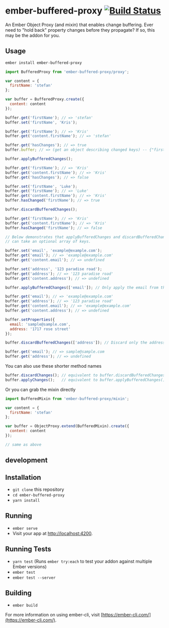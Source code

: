 # ember-buffered-proxy [![Build Status](https://travis-ci.org/yapplabs/ember-buffered-proxy.svg?branch=master)](https://travis-ci.org/yapplabs/ember-buffered-proxy)

An Ember Object Proxy (and mixin) that enables change buffering. Ever need to "hold back" property changes before they propagate? If so, this may be the addon for you.

## Usage

```sh
ember install ember-buffered-proxy
```

```js
import BufferedProxy from 'ember-buffered-proxy/proxy';

var content = {
  firstName: 'stefan'
};

var buffer = BufferedProxy.create({
  content: content
});

buffer.get('firstName'); // => 'stefan'
buffer.set('firstName', 'Kris');

buffer.get('firstName'); // => 'Kris'
buffer.get('content.firstName'); // => 'stefan'

buffer.get('hasChanges'); // => true
buffer.buffer; // => (get an object describing changed keys) -- {"firstName": "Kris"}

buffer.applyBufferedChanges();

buffer.get('firstName'); // => 'Kris'
buffer.get('content.firstName'); // => 'Kris'
buffer.get('hasChanges'); // => false

buffer.set('firstName', 'Luke');
buffer.get('firstName'); // => 'Luke'
buffer.get('content.firstName'); // => 'Kris'
buffer.hasChanged('firstName'); // => true

buffer.discardBufferedChanges();

buffer.get('firstName'); // => 'Kris'
buffer.get('content.firstName'); // => 'Kris'
buffer.hasChanged('firstName'); // => false

// Below demonstrates that applyBufferedChanges and discardBufferedChanges
// can take an optional array of keys.

buffer.set('email', 'example@example.com');
buffer.get('email'); // => 'example@example.com'
buffer.get('content.email'); // => undefined

buffer.set('address', '123 paradise road');
buffer.get('address'); // => '123 paradise road'
buffer.get('content.address'); // => undefined

buffer.applyBufferedChanges(['email']); // Only apply the email from the buffer

buffer.get('email'); // => 'example@example.com'
buffer.get('address'); // => '123 paradise road'
buffer.get('content.email'); // => 'example@example.com'
buffer.get('content.address'); // => undefined

buffer.setProperties({
  email: 'sample@sample.com',
  address: '1717 rose street'
});

buffer.discardBufferedChanges(['address']); // Discard only the address property from the buffer

buffer.get('email'); // => sample@sample.com
buffer.get('address'); // => undefined
```

You can also use these shorter method names

```js
buffer.discardChanges(); // equivalent to buffer.discardBufferedChanges()
buffer.applyChanges();   // equivalent to buffer.applyBufferedChanges()
```

Or you can grab the mixin directly

```js
import BufferedMixin from 'ember-buffered-proxy/mixin';

var content = {
  firstName: 'stefan'
};

var buffer = ObjectProxy.extend(BufferedMixin).create({
  content: content
});

// same as above
```


## development

## Installation

* `git clone` this repository
* `cd ember-buffered-proxy`
* `yarn install`

## Running

* `ember serve`
* Visit your app at [http://localhost:4200](http://localhost:4200). 

## Running Tests

* `yarn test` (Runs `ember try:each` to test your addon against multiple Ember versions)
* `ember test`
* `ember test --server`

## Building

* `ember build`

For more information on using ember-cli, visit [https://ember-cli.com/](https://ember-cli.com/).
